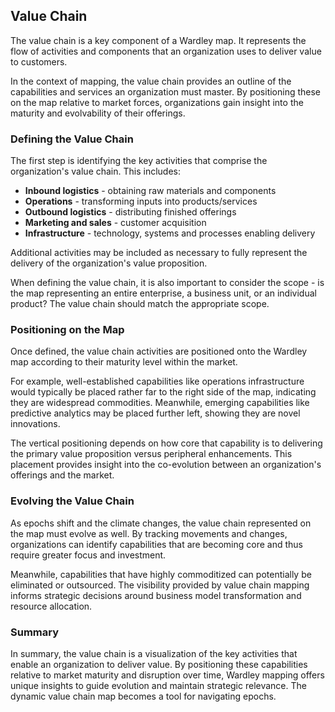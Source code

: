 ## Value Chain

The value chain is a key component of a Wardley map. It represents the flow of activities and components that an organization uses to deliver value to customers. 

In the context of mapping, the value chain provides an outline of the capabilities and services an organization must master. By positioning these on the map relative to market forces, organizations gain insight into the maturity and evolvability of their offerings.

### Defining the Value Chain

The first step is identifying the key activities that comprise the organization's value chain. This includes:

- **Inbound logistics** - obtaining raw materials and components
- **Operations** - transforming inputs into products/services  
- **Outbound logistics** - distributing finished offerings
- **Marketing and sales** - customer acquisition 
- **Infrastructure** - technology, systems and processes enabling delivery

Additional activities may be included as necessary to fully represent the delivery of the organization's value proposition.

When defining the value chain, it is also important to consider the scope - is the map representing an entire enterprise, a business unit, or an individual product? The value chain should match the appropriate scope.

### Positioning on the Map

Once defined, the value chain activities are positioned onto the Wardley map according to their maturity level within the market. 

For example, well-established capabilities like operations infrastructure would typically be placed rather far to the right side of the map, indicating they are widespread commodities. Meanwhile, emerging capabilities like predictive analytics may be placed further left, showing they are novel innovations.

The vertical positioning depends on how core that capability is to delivering the primary value proposition versus peripheral enhancements. This placement provides insight into the co-evolution between an organization's offerings and the market.

### Evolving the Value Chain

As epochs shift and the climate changes, the value chain represented on the map must evolve as well. By tracking movements and changes, organizations can identify capabilities that are becoming core and thus require greater focus and investment.

Meanwhile, capabilities that have highly commoditized can potentially be eliminated or outsourced. The visibility provided by value chain mapping informs strategic decisions around business model transformation and resource allocation.

### Summary

In summary, the value chain is a visualization of the key activities that enable an organization to deliver value. By positioning these capabilities relative to market maturity and disruption over time, Wardley mapping offers unique insights to guide evolution and maintain strategic relevance. The dynamic value chain map becomes a tool for navigating epochs.